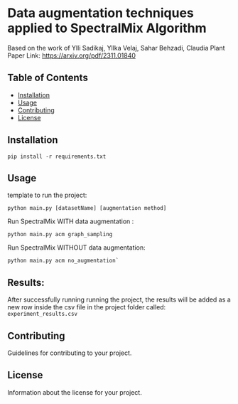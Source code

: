 # Data augmentation techniques applied to SpectralMix Algorithm

Based on the work of Ylli Sadikaj, Yllka Velaj, Sahar Behzadi, Claudia Plant
Paper Link: https://arxiv.org/pdf/2311.01840

## Table of Contents

- [Installation](#installation)
- [Usage](#usage)
- [Contributing](#contributing)
- [License](#license)

## Installation

```
pip install -r requirements.txt
```

## Usage

template to run the project:
```
python main.py [datasetName] [augmentation method]
```

Run SpectralMix WITH data augmentation : 
```
python main.py acm graph_sampling
```

Run SpectralMix WITHOUT data augmentation:
```
python main.py acm no_augmentation`
```

## Results: 
After successfully running running the project, the results will be added as a new row inside the csv file in the project folder called: ```experiment_results.csv```

## Contributing

Guidelines for contributing to your project.

## License

Information about the license for your project.
